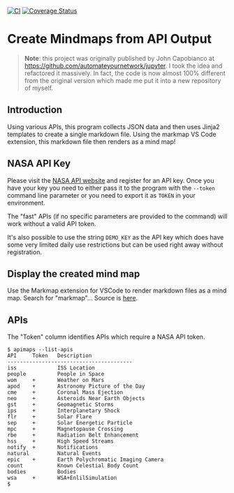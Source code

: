 [![CI](https://github.com/rschmied/apimaps/actions/workflows/python-app.yml/badge.svg)](https://github.com/rschmied/apimaps/actions/workflows/python-app.yml) [![Coverage Status](https://coveralls.io/repos/github/rschmied/apimaps/badge.svg?branch=main)](https://coveralls.io/github/rschmied/apimaps?branch=main)

# Create Mindmaps from API Output

> **Note**: this project was originally published by John Capobianco
> at <https://github.com/automateyournetwork/jupyter>.  I took the
> idea and refactored it massively.  In fact, the code is now almost
> 100% different from the original version which made me put it into
> a new repository of myself.

## Introduction

Using various APIs, this program collects JSON data and then uses Jinja2
templates to create a single markdown file. Using the markmap VS Code extension,
this markdown file then renders as a mind map!

## NASA API Key

Please visit the [NASA API website](https://api.nasa.gov/) and register for an
API key. Once you have your key you need to either pass it to the program with
the `--token` command line parameter or you need to export it as `TOKEN` in your
environment.

The "fast" APIs (if no specific parameters are provided to the command) will
work without a valid API token.

It's also possible to use the string `DEMO_KEY` as the API key which does have
some very limited daily use restrictions but can be used right away without
registration.

## Display the created mind map

Use the Markmap extension for VSCode to render markdown files as a mind map.
Search for "markmap"... Source is
[here](https://github.com/markmap/markmap-vscode).

## APIs

The "Token" column identifies APIs which require a NASA API token.

```plain
$ apimaps --list-apis
API     Token   Description
----------------------------------------
iss             ISS Location
people          People in Space
wom     +       Weather on Mars
apod    +       Astronomy Picture of the Day
cme     +       Coronal Mass Ejection
neo     +       Asteroids Near Earth Objects
gst     +       Geomagnetic Storms
ips     +       Interplanetary Shock
flr     +       Solar Flare
sep     +       Solar Energetic Particle
mpc     +       Magnetopause Crossing
rbe     +       Radiation Belt Enhancement
hss     +       High Speed Streams
notify  +       Notifications
natural         Natural Events
epic    +       Earth Polychromatic Imaging Camera
count           Known Celestial Body Count
bodies          Bodies
wsa     +       WSA+EnlilSimulation
$
```
